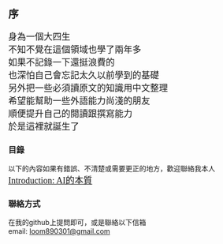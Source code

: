 ## 序
<font face="微軟雅黑" size=4>身為一個大四生<br></font>
<font face="微軟雅黑" size=4>不知不覺在這個領域也學了兩年多<br></font>
<font face="微軟雅黑" size=4>如果不記錄一下還挺浪費的<br></font>
<font face="微軟雅黑" size=4>也深怕自己會忘記太久以前學到的基礎<br></font>
<font face="微軟雅黑" size=4>另外把一些必須讀原文的知識用中文整理<br></font>
<font face="微軟雅黑" size=4>希望能幫助一些外語能力尚淺的朋友<br></font>
<font face="微軟雅黑" size=4>順便提升自己的閱讀跟撰寫能力<br></font>
<font face="微軟雅黑" size=4>於是這裡就誕生了<br></font>

### 目錄

以下的內容如果有錯誤、不清楚或需要更正的地方，歡迎聯絡我本人  
[<font face="微軟雅黑" size=4>Introduction: AI的本質</font>](https://jacksonchen890301.github.io/Jackson-Domain/Introduction/introduction.html)

### 聯絡方式
在我的github上提問即可，或是聯絡以下信箱  
email: loom890301@gmail.com
